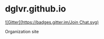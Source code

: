 dglvr.github.io
===============
[![Gitter](https://badges.gitter.im/Join Chat.svg)](https://gitter.im/dglvr/dglvr.github.io?utm_source=badge&utm_medium=badge&utm_campaign=pr-badge&utm_content=badge)

Organization site
